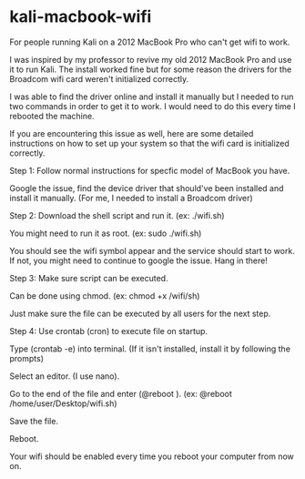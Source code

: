 # kali-macbook-wifi
For people running Kali on a 2012 MacBook Pro who can't get wifi to work.


I was inspired by my professor to revive my old 2012 MacBook Pro and use it to run Kali. The install worked fine but for some reason the drivers for the Broadcom wifi card weren't initialized correctly.

I was able to find the driver online and install it manually but I needed to run two commands in order to get it to work. I would need to do this every time I rebooted the machine.

If you are encountering this issue as well, here are some detailed instructions on how to set up your system so that the wifi card is initialized correctly.

Step 1: Follow normal instructions for specfic model of MacBook you have.

Google the issue, find the device driver that should've been installed and install it manually.
(For me, I needed to install a Broadcom driver)

Step 2: Download the shell script and run it. (ex: ./wifi.sh)

You might need to run it as root. (ex: sudo ./wifi.sh) 

You should see the wifi symbol appear and the service should start to work. If not, you might need to continue to google the issue. Hang in there!

Step 3: Make sure script can be executed.

Can be done using chmod. (ex: chmod +x /wifi/sh)

Just make sure the file can be executed by all users for the next step.

Step 4: Use crontab (cron) to execute file on startup.

Type (crontab -e) into terminal. (If it isn't installed, install it by following the prompts)

Select an editor. (I use nano).

Go to the end of the file and enter (@reboot  <path to file>). (ex: @reboot  /home/user/Desktop/wifi.sh)

Save the file.

Reboot.

Your wifi should be enabled every time you reboot your computer from now on.
